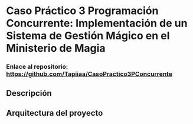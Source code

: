 # Caso Práctico 3 Programación Concurrente: Implementación de un Sistema de Gestión Mágico en el Ministerio de Magia

### Enlace al repositorio: https://github.com/Tapiiaa/CasoPractico3PConcurrente

## Descripción


## Arquitectura del proyecto






